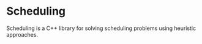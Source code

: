 # Scheduling

Scheduling is a C++ library for solving scheduling problems using heuristic approaches.